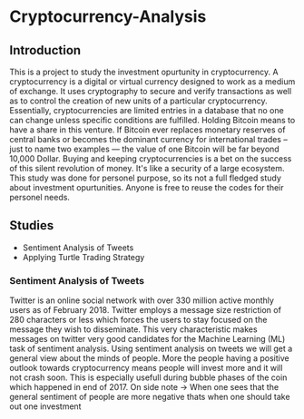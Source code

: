 # Cryptocurrency-Analysis

## Introduction ##

This is a project to study the investment opurtunity in cryptocurrency.
A cryptocurrency is a digital or virtual currency designed to work as a medium of exchange. It uses cryptography to secure and verify transactions as well as to control the creation of new units of a particular cryptocurrency. Essentially, cryptocurrencies are limited entries in a database that no one can change unless specific conditions are fulfilled.
Holding Bitcoin means to have a share in this venture. If Bitcoin ever replaces monetary reserves of central banks or becomes the dominant currency for international trades – just to name two examples — the value of one Bitcoin will be far beyond 10,000 Dollar. Buying and keeping cryptocurrencies is a bet on the success of this silent revolution of money. It's like a security of a large ecosystem.
This study was done for personel purpose, so its not a full fledged study about investment opurtunities. Anyone is free to reuse the codes for their personel needs.

## Studies ##
- Sentiment Analysis of Tweets
- Applying Turtle Trading Strategy

### Sentiment Analysis of Tweets ##
Twitter is an online social network with over 330 million active monthly users as of February 2018. Twitter employs a message size restriction of 280 characters or less which forces the users to stay focused on the message they wish to disseminate. This very characteristic makes messages on twitter very good candidates for the Machine Learning (ML) task of sentiment analysis. Using sentiment analysis on tweets we will get a general view about the minds of people. More the people having a positive outlook towards cryptocurrency means people will invest more and it will not crash soon. This is especially usefull during bubble phases of the coin which happened in end of 2017. 
On side note -> When one sees that the general sentiment of people are more negative thats when one should take out one investment